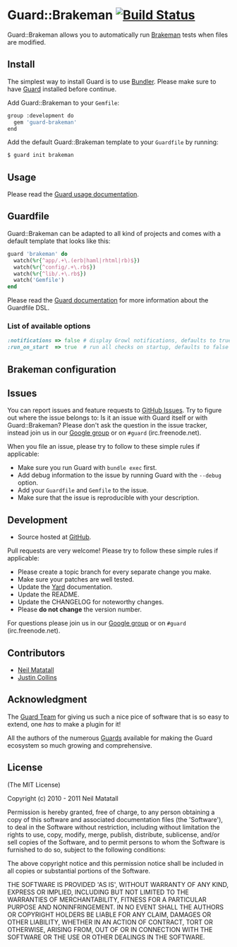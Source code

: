 # Guard::Brakeman [![Build Status](https://secure.travis-ci.org/oreoshake/guard-brakeman.png)](http://travis-ci.org/oreoshake/guard-brakeman)

Guard::Brakeman allows you to automatically run [Brakeman](http://brakemanscanner.org/) tests when files are modified.


## Install

The simplest way to install Guard is to use [Bundler](http://gembundler.com/).
Please make sure to have [Guard](https://github.com/guard/guard) installed before continue.

Add Guard::Brakeman to your `Gemfile`:

```bash
group :development do
  gem 'guard-brakeman'
end
```

Add the default Guard::Brakeman template to your `Guardfile` by running:

```bash
$ guard init brakeman
```

## Usage

Please read the [Guard usage documentation](https://github.com/guard/guard#readme).

## Guardfile

Guard::Brakeman can be adapted to all kind of projects and comes with a default template that looks like this:

```ruby
guard 'brakeman' do
  watch(%r{^app/.+\.(erb|haml|rhtml|rb)$})
  watch(%r{^config/.+\.rb$})
  watch(%r{^lib/.+\.rb$})
  watch('Gemfile')
end
```

Please read the [Guard documentation](http://github.com/guard/guard#readme) for more information about the Guardfile DSL.



### List of available options

```ruby
:notifications => false # display Growl notifications, defaults to true
:run_on_start  => true  # run all checks on startup, defaults to false
```

## Brakeman configuration

Issues
------

You can report issues and feature requests to [GitHub Issues](https://github.com/oreoshake/guard-brakeman/issues). Try to figure out
where the issue belongs to: Is it an issue with Guard itself or with Guard::Brakeman? Please don't
ask the question in the issue tracker, instead join us in our [Google group](http://groups.google.com/group/guard-dev) or on
`#guard` (irc.freenode.net).

When you file an issue, please try to follow to these simple rules if applicable:

* Make sure you run Guard with `bundle exec` first.
* Add debug information to the issue by running Guard with the `--debug` option.
* Add your `Guardfile` and `Gemfile` to the issue.
* Make sure that the issue is reproducible with your description.

## Development

- Source hosted at [GitHub](https://github.com/netzpirat/guard-brakeman).

Pull requests are very welcome! Please try to follow these simple rules if applicable:

* Please create a topic branch for every separate change you make.
* Make sure your patches are well tested.
* Update the [Yard](http://yardoc.org/) documentation.
* Update the README.
* Update the CHANGELOG for noteworthy changes.
* Please **do not change** the version number.

For questions please join us in our [Google group](http://groups.google.com/group/guard-dev) or on
`#guard` (irc.freenode.net).

## Contributors

* [Neil Matatall](https://github.com/oreoshake)
* [Justin Collins](https://github.com/presidentbeef)

## Acknowledgment

The [Guard Team](https://github.com/guard/guard/contributors) for giving us such a nice pice of software
that is so easy to extend, one *has* to make a plugin for it!

All the authors of the numerous [Guards](http://github.com/guard) available for making the Guard ecosystem
so much growing and comprehensive.

## License

(The MIT License)

Copyright (c) 2010 - 2011 Neil Matatall

Permission is hereby granted, free of charge, to any person obtaining
a copy of this software and associated documentation files (the
'Software'), to deal in the Software without restriction, including
without limitation the rights to use, copy, modify, merge, publish,
distribute, sublicense, and/or sell copies of the Software, and to
permit persons to whom the Software is furnished to do so, subject to
the following conditions:

The above copyright notice and this permission notice shall be
included in all copies or substantial portions of the Software.

THE SOFTWARE IS PROVIDED 'AS IS', WITHOUT WARRANTY OF ANY KIND,
EXPRESS OR IMPLIED, INCLUDING BUT NOT LIMITED TO THE WARRANTIES OF
MERCHANTABILITY, FITNESS FOR A PARTICULAR PURPOSE AND NONINFRINGEMENT.
IN NO EVENT SHALL THE AUTHORS OR COPYRIGHT HOLDERS BE LIABLE FOR ANY
CLAIM, DAMAGES OR OTHER LIABILITY, WHETHER IN AN ACTION OF CONTRACT,
TORT OR OTHERWISE, ARISING FROM, OUT OF OR IN CONNECTION WITH THE
SOFTWARE OR THE USE OR OTHER DEALINGS IN THE SOFTWARE.